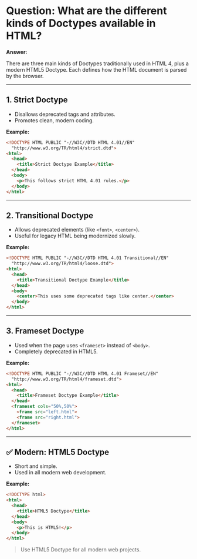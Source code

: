 # Question: What are the different kinds of Doctypes available in HTML?

**Answer:**

There are three main kinds of Doctypes traditionally used in HTML 4, plus a modern HTML5 Doctype. Each defines how the HTML document is parsed by the browser.

---

## 1. Strict Doctype

- Disallows deprecated tags and attributes.
- Promotes clean, modern coding.

**Example:**
```html
<!DOCTYPE HTML PUBLIC "-//W3C//DTD HTML 4.01//EN"
  "http://www.w3.org/TR/html4/strict.dtd">
<html>
  <head>
    <title>Strict Doctype Example</title>
  </head>
  <body>
    <p>This follows strict HTML 4.01 rules.</p>
  </body>
</html>
````

---

## 2. Transitional Doctype

* Allows deprecated elements (like `<font>`, `<center>`).
* Useful for legacy HTML being modernized slowly.

**Example:**

```html
<!DOCTYPE HTML PUBLIC "-//W3C//DTD HTML 4.01 Transitional//EN"
  "http://www.w3.org/TR/html4/loose.dtd">
<html>
  <head>
    <title>Transitional Doctype Example</title>
  </head>
  <body>
    <center>This uses some deprecated tags like center.</center>
  </body>
</html>
```

---

## 3. Frameset Doctype

* Used when the page uses `<frameset>` instead of `<body>`.
* Completely deprecated in HTML5.

**Example:**

```html
<!DOCTYPE HTML PUBLIC "-//W3C//DTD HTML 4.01 Frameset//EN"
  "http://www.w3.org/TR/html4/frameset.dtd">
<html>
  <head>
    <title>Frameset Doctype Example</title>
  </head>
  <frameset cols="50%,50%">
    <frame src="left.html">
    <frame src="right.html">
  </frameset>
</html>
```

---

## ✅ Modern: HTML5 Doctype

* Short and simple.
* Used in all modern web development.

**Example:**

```html
<!DOCTYPE html>
<html>
  <head>
    <title>HTML5 Doctype</title>
  </head>
  <body>
    <p>This is HTML5!</p>
  </body>
</html>
```

> Use HTML5 Doctype for all modern web projects.

